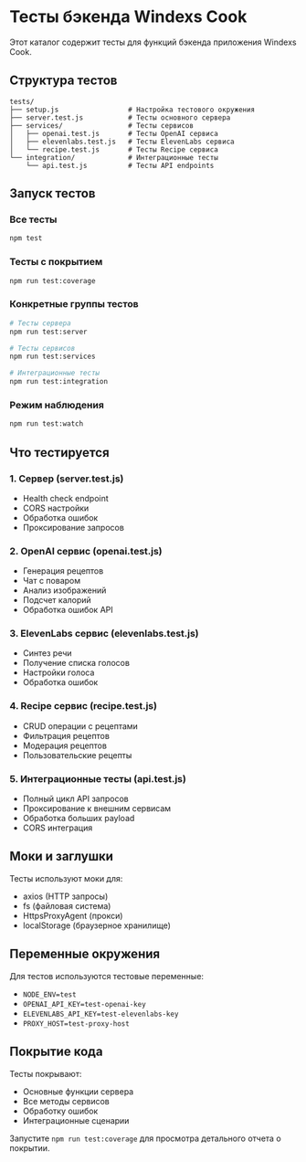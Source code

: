 # Тесты бэкенда Windexs Cook

Этот каталог содержит тесты для функций бэкенда приложения Windexs Cook.

## Структура тестов

```
tests/
├── setup.js                 # Настройка тестового окружения
├── server.test.js           # Тесты основного сервера
├── services/                # Тесты сервисов
│   ├── openai.test.js       # Тесты OpenAI сервиса
│   ├── elevenlabs.test.js   # Тесты ElevenLabs сервиса
│   └── recipe.test.js       # Тесты Recipe сервиса
└── integration/             # Интеграционные тесты
    └── api.test.js          # Тесты API endpoints
```

## Запуск тестов

### Все тесты
```bash
npm test
```

### Тесты с покрытием
```bash
npm run test:coverage
```

### Конкретные группы тестов
```bash
# Тесты сервера
npm run test:server

# Тесты сервисов
npm run test:services

# Интеграционные тесты
npm run test:integration
```

### Режим наблюдения
```bash
npm run test:watch
```

## Что тестируется

### 1. Сервер (server.test.js)
- Health check endpoint
- CORS настройки
- Обработка ошибок
- Проксирование запросов

### 2. OpenAI сервис (openai.test.js)
- Генерация рецептов
- Чат с поваром
- Анализ изображений
- Подсчет калорий
- Обработка ошибок API

### 3. ElevenLabs сервис (elevenlabs.test.js)
- Синтез речи
- Получение списка голосов
- Настройки голоса
- Обработка ошибок

### 4. Recipe сервис (recipe.test.js)
- CRUD операции с рецептами
- Фильтрация рецептов
- Модерация рецептов
- Пользовательские рецепты

### 5. Интеграционные тесты (api.test.js)
- Полный цикл API запросов
- Проксирование к внешним сервисам
- Обработка больших payload
- CORS интеграция

## Моки и заглушки

Тесты используют моки для:
- axios (HTTP запросы)
- fs (файловая система)
- HttpsProxyAgent (прокси)
- localStorage (браузерное хранилище)

## Переменные окружения

Для тестов используются тестовые переменные:
- `NODE_ENV=test`
- `OPENAI_API_KEY=test-openai-key`
- `ELEVENLABS_API_KEY=test-elevenlabs-key`
- `PROXY_HOST=test-proxy-host`

## Покрытие кода

Тесты покрывают:
- Основные функции сервера
- Все методы сервисов
- Обработку ошибок
- Интеграционные сценарии

Запустите `npm run test:coverage` для просмотра детального отчета о покрытии.
